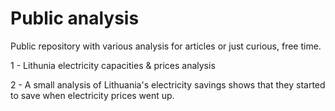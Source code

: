 # Public analysis
Public repository with various analysis for articles or just curious, free time.

1 - Lithunia electricity capacities & prices analysis

2 - A small analysis of Lithuania's electricity savings shows that they started to save when electricity prices went up.
